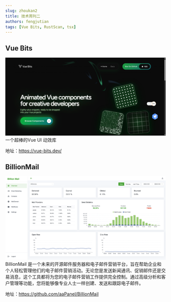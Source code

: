 ```yaml
---
slug: zhoukan2
title: 技术周刊二
authors: fengjutian
tags: [Vue Bits, RustScan, tsx]
---
```



## Vue Bits
![alt text](./static/imgs/vuebits.png)
一个超棒的Vue UI 动效库

地址：https://vue-bits.dev/

## BillionMail
![alt text](./static/imgs/billionmail.png)
BillionMail 是一个未来的开源邮件服务器和电子邮件营销平台，旨在帮助企业和个人轻松管理他们的电子邮件营销活动。无论您是发送新闻通讯、促销邮件还是交易消息，这个工具都将为您的电子邮件营销工作提供完全控制。通过高级分析和客户管理等功能，您将能够像专业人士一样创建、发送和跟踪电子邮件。

地址：https://github.com/aaPanel/BillionMail